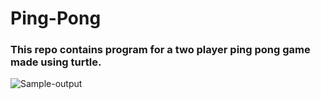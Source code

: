 # Ping-Pong
### This repo contains program for a two player ping pong game made using turtle.
![Sample-output](https://user-images.githubusercontent.com/75221153/112730913-4442f700-8f5a-11eb-881e-295664b4cd51.jpeg)

